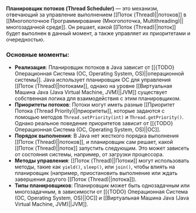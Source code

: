 **Планировщик потоков (Thread Scheduler)** — это механизм, отвечающий за управление выполнением [[Поток (Thread)||потоков]] в [[Многопоточное Программирование (Многопоточка, Multithreading)||многозадачной среде]]. Он решает, какой [[Поток (Thread)||поток]] будет выполнен в данный момент, а также управляет их приоритетами и очередностью.


### Основные моменты:

- **Реализация**: Планировщик потоков в Java зависит от [[{TODO} Операционная Система (ОС, Operating System, OS)||операционной системы]]. Java использует планировщик ОС для управления [[Поток (Thread)||потоками]], однако на уровне [[Виртуальная Машина Java (Java Virtual Machine, JVM)||JVM]] существует собственная логика для взаимодействия с этим планировщиком.
- **Приоритеты потоков**: Потоки могут иметь разные [[Приоритет Потока (Thread Priority)||приоритеты]], которые задаются с помощью методов `Thread.setPriority(int)` и `Thread.getPriority()`. Однако реальное поведение приоритетов зависит от [[{TODO} Операционная Система (ОС, Operating System, OS)||ОС]].
- **Порядок выполнения**: В Java нет жесткого порядка выполнения [[Поток (Thread)||потоков]], и планировщик сам решает, какой [[Поток (Thread)||поток]] запустить следующим. Это может зависеть от состояния системы, например, от загрузки процессора.
- **Методы управления**: [[Поток (Thread)||Потоки]] могут использовать методы, такие как `yield()`, `sleep()`, или `join()`, чтобы влиять на планировщик (например, приостановить выполнение или ждать завершения другого [[Поток (Thread)||потока]]).
- **Типы планировщиков**: Планировщик может быть однозадачным или многозадачным, в зависимости от [[{TODO} Операционная Система (ОС, Operating System, OS)||ОС]] и [[Виртуальная Машина Java (Java Virtual Machine, JVM)||JVM]].
